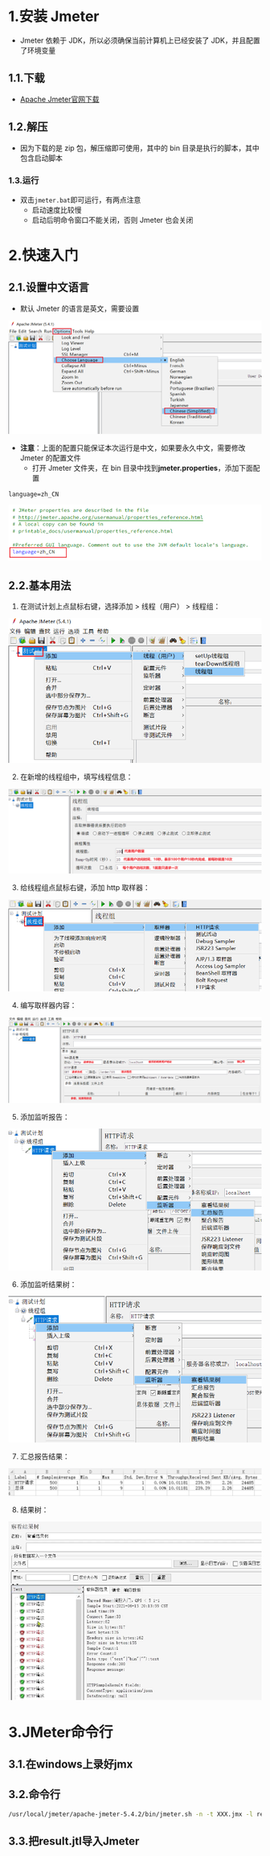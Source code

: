 # 1.安装 Jmeter

- Jmeter 依赖于 JDK，所以必须确保当前计算机上已经安装了 JDK，并且配置了环境变量

## 1.1.下载

- [Apache Jmeter官网下载](http://jmeter.apache.org/download_jmeter.cgi)

## 1.2.解压

- 因为下载的是 zip 包，解压缩即可使用，其中的 bin 目录是执行的脚本，其中包含启动脚本

### 1.3.运行

- 双击`jmeter.bat`即可运行，有两点注意
  - 启动速度比较慢
  - 启动后明命令窗口不能关闭，否则 Jmeter 也会关闭

# 2.快速入门

## 2.1.设置中文语言

- 默认 Jmeter 的语言是英文，需要设置

![image-20210715193838719](pics/image-20210715193838719.png)

- **注意**：上面的配置只能保证本次运行是中文，如果要永久中文，需要修改 Jmeter 的配置文件
  - 打开 Jmeter 文件夹，在 bin 目录中找到**jmeter.properties**，添加下面配置

```properties
language=zh_CN
```

![image-20210715194137982](pics/image-20210715194137982.png)

## 2.2.基本用法

1. 在测试计划上点鼠标右键，选择添加 > 线程（用户） > 线程组：

![image-20210715194413178](pics/image-20210715194413178.png)

2. 在新增的线程组中，填写线程信息：

![image-20210715195053807](pics/image-20210715195053807.png)

3. 给线程组点鼠标右键，添加 http 取样器：

![image-20210715195144130](pics/image-20210715195144130.png)

4. 编写取样器内容：

![image-20210715195410764](pics/image-20210715195410764.png)

5. 添加监听报告：

![image-20210715195844978](pics/image-20210715195844978.png)

6. 添加监听结果树：

![image-20210715200155537](pics/image-20210715200155537.png)

7. 汇总报告结果：

![image-20210715200243194](pics/image-20210715200243194.png)

8. 结果树：

![image-20210715200336526](pics/image-20210715200336526.png)

# 3.JMeter命令行

## 3.1.在windows上录好jmx

## 3.2.命令行

```bash
/usr/local/jmeter/apache-jmeter-5.4.2/bin/jmeter.sh -n -t XXX.jmx -l result.jtl
```

## 3.3.把result.jtl导入Jmeter

